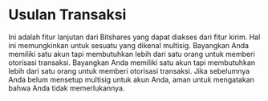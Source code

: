 # Usulan Transaksi

Ini adalah fitur lanjutan dari Bitshares yang dapat diakses dari fitur kirim. Hal ini memungkinkan untuk sesuatu yang dikenal multisig. Bayangkan Anda memiliki satu akun tapi membutuhkan lebih dari satu orang untuk memberi otorisasi transaksi. Bayangkan Anda memiliki satu akun tapi membutuhkan lebih dari satu orang untuk memberi otorisasi transaksi. Jika sebelumnya Anda belum mensetup multisig untuk akun Anda, aman untuk mengatakan bahwa Anda tidak memerlukannya.
